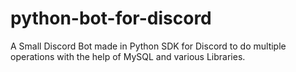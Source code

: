 # python-bot-for-discord
A Small Discord Bot made in Python SDK for Discord to do multiple operations with the help of MySQL and various Libraries.
